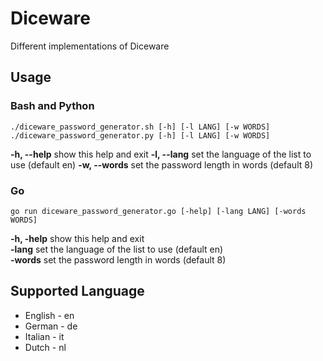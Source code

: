 # Diceware
Different implementations of Diceware
## Usage
### Bash and Python
```
./diceware_password_generator.sh [-h] [-l LANG] [-w WORDS]
./diceware_password_generator.py [-h] [-l LANG] [-w WORDS]
```

**-h, --help**	  show this help and exit
**-l, --lang**	  set the language of the list to use (default en)
**-w, --words**   set the password length in words (default 8)

### Go
```
go run diceware_password_generator.go [-help] [-lang LANG] [-words WORDS]
```

**-h, -help**	  show this help and exit<br>
**-lang**	  set the language of the list to use (default en)<br>
**-words**   set the password length in words (default 8)<br>

## Supported Language
* English - en
* German - de
* Italian - it
* Dutch - nl
